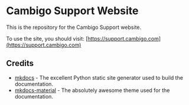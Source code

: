 # Cambigo Support Website

This is the repository for the Cambigo Support website.

To use the site, you should visit: [https://support.cambigo.com](https://support.cambigo.com)



## Credits

- [mkdocs](https://www.mkdocs.org/) - The excellent Python static site generator used to build the documentation.
- [mkdocs-material](https://squidfunk.github.io/mkdocs-material/) - The absolutely awesome theme used for the documentation.